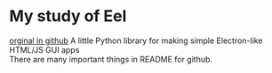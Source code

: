 # My study of Eel  

[orginal in github](https://github.com/ChrisKnott/Eel)
A little Python library for making simple Electron-like HTML/JS GUI apps  
There are many important things in README for github.
